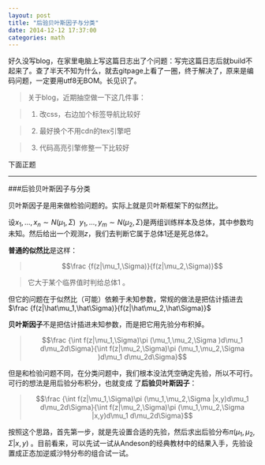 ```yaml
---
layout: post
title: "后验贝叶斯因子与分类"
date: 2014-12-12 17:37:00
categories: math
---
```


好久没写blog，在家里电脑上写这篇日志出了个问题：写完这篇日志后就build不起来了。查了半天不知为什么，就去gitpage上看了一圈，终于解决了，原来是编码问题，一定要用utf8无BOM。长见识了。

>关于blog，近期抽空做一下这几件事：

>1. 改css，右边加个标签导航比较好

>2. 最好换个不用cdn的tex引擎吧

>3. 代码高亮引擎修整一下比较好


下面正题

---------

###后验贝叶斯因子与分类

贝叶斯因子是用来做检验问题的。实际上就是贝叶斯框架下的似然比。

设$x_1,...,x_n\sim N(\mu_1,\Sigma)\ \ y_1,...,y_m\sim N(\mu_2,\Sigma)$是两组训练样本及总体，其中参数均未知。然后给出一个观测$z$，我们去判断它属于总体1还是死总体2。

**普通的似然比**是这样：

>$$\frac {f(z|\mu_1,\Sigma)}{f(z|\mu_2,\Sigma)}$$

>它大于某个临界值时判给总体1 。

但它的问题在于似然比（可能）依赖于未知参数，常规的做法是把估计插进去$\frac {f(z|\hat\mu_1,\hat\Sigma)}{f(z|\hat\mu_2,\hat\Sigma)}$

**贝叶斯因子**不是把估计插进未知参数，而是把它用先验分布积掉。

>$$\frac {\int f(z|\mu_1,\Sigma)\pi (\mu_1,\mu_2,\Sigma )d\mu_1 d\mu_2d\Sigma}{\int f(z|\mu_2,\Sigma)\pi (\mu_1,\mu_2,\Sigma )d\mu_1 d\mu_2d\Sigma}$$

但是和检验问题不同，在分类问题中，我们根本没法凭空确定先验，所以不可行。可行的想法是用后验分布积分，也就变成 了**后验贝叶斯因子**：

>$$\frac {\int f(z|\mu_1,\Sigma)\pi (\mu_1,\mu_2,\Sigma |x,y)d\mu_1 d\mu_2d\Sigma}{\int f(z|\mu_2,\Sigma)\pi (\mu_1,\mu_2,\Sigma |x,y)d\mu_1 d\mu_2d\Sigma}$$

按照这个思路，首先第一步，就是先设置合适的先验，然后求出后验分布$\pi (\mu_1,\mu_2,\Sigma |x,y)$ 。目前看来，可以先试一试从Andeson的经典教材中的结果入手，先验设置成正态加逆威沙特分布的组合试一试。
